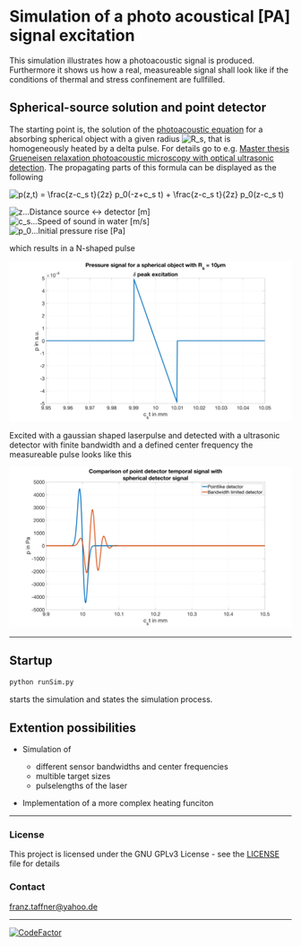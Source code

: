 # Simulation of a photo acoustical [PA] signal excitation

This simulation illustrates how a photoacoustic signal is produced.
Furthermore it shows us how a real, measureable signal shall look like if the conditions of thermal and stress confinement are fullfilled. 

## Spherical-source solution and point detector

The starting point is, the solution of the [photoacoustic equation](https://en.wikipedia.org/wiki/Photoacoustic_imaging#General_equation) for a absorbing spherical object with a given radius ![R_s](https://render.githubusercontent.com/render/math?math=R_s), that is homogeneously heated by a delta pulse. For details go to e.g. [Master thesis
Grueneisen relaxation photoacoustic microscopy with optical ultrasonic detection](https://github.com/fxat/Master_thesis__GR-PAM_and_OUSD/blob/master/thesis/main.pdf).
The propagating parts of this formula can be displayed as the following

![p(z,t) = \frac{z-c_s t}{2z} p_0(-z+c_s t) + \frac{z-c_s t}{2z} p_0(z-c_s t)](https://render.githubusercontent.com/render/math?math=p(z%2Ct)%20%3D%20%5Cfrac%7Bz-c_s%20t%7D%7B2z%7D%20p_0(-z%2Bc_s%20t)%20%2B%20%5Cfrac%7Bz-c_s%20t%7D%7B2z%7D%20p_0(z-c_s%20t))

![z](https://render.githubusercontent.com/render/math?math=z)...Distance source <-> detector [m]  
![c_s](https://render.githubusercontent.com/render/math?math=c_s)...Speed of sound in water [m/s]  
![p_0](https://render.githubusercontent.com/render/math?math=p_0)...Initial pressure rise [Pa]  

which results in a N-shaped pulse

![](https://github.com/fxat/Master_thesis__GR-PAM_and_OUSD/blob/master/thesis/02_principles_of_photoacoustics/images/nShape.png)

Excited with a gaussian shaped laserpulse and detected with a ultrasonic detector with finite bandwidth and a defined center frequency the measureable pulse looks like this

![](https://github.com/fxat/Master_thesis__GR-PAM_and_OUSD/blob/master/thesis/02_principles_of_photoacoustics/images/timeSphericalDet.png)

****
## Startup

```python
python runSim.py
```
starts the simulation and states the simulation process.

## Extention possibilities

* Simulation of 
  * different sensor bandwidths and center frequencies
  * multible target sizes 
  * pulselengths of the laser
  
* Implementation of a more complex heating funciton

****

### License
This project is licensed under the GNU GPLv3 License - see the [LICENSE](https://github.com/fxat/simulationPAsignal/blob/master/LICENSE) file for details

### Contact

franz.taffner@yahoo.de
****
[![CodeFactor](https://www.codefactor.io/repository/github/fxat/simulationpasignal/badge)](https://www.codefactor.io/repository/github/fxat/simulationpasignal)
